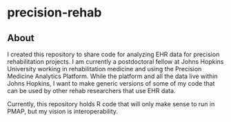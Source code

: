 # precision-rehab

## About
I created this repository to share code for analyzing EHR data for precision rehabilitation projects. I am currently a postdoctoral fellow at Johns Hopkins University working in rehabilitation medicine and using the Precision Medicine Analytics Platform. While the platform and all the data live within Johns Hopkins, I want to make generic versions of some of my code that can be used by other rehab researchers that use EHR data.

Currently, this repository holds R code that will only make sense to run in PMAP, but my vision is interoperability.

